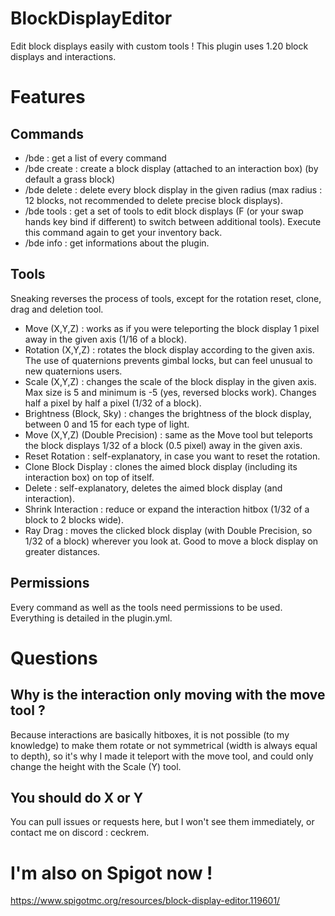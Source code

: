 # BlockDisplayEditor
Edit block displays easily with custom tools !
This plugin uses 1.20 block displays and interactions.

# Features
## Commands
- /bde : get a list of every command
- /bde create <block> : create a block display (attached to an interaction box) (by default a grass block)
- /bde delete <radius> : delete every block display in the given radius (max radius : 12 blocks, not recommended to delete precise block displays).
- /bde tools : get a set of tools to edit block displays (F (or your swap hands key bind if different) to switch between additional tools). Execute this command again to get your inventory back.
- /bde info : get informations about the plugin.

## Tools
Sneaking reverses the process of tools, except for the rotation reset, clone, drag and deletion tool.
- Move (X,Y,Z) : works as if you were teleporting the block display 1 pixel away in the given axis (1/16 of a block).
- Rotation (X,Y,Z) : rotates the block display according to the given axis. The use of quaternions prevents gimbal locks, but can feel unusual to new quaternions users.
- Scale (X,Y,Z) : changes the scale of the block display in the given axis. Max size is 5 and minimum is -5 (yes, reversed blocks work). Changes half a pixel by half a pixel (1/32 of a block).
- Brightness (Block, Sky) : changes the brightness of the block display, between 0 and 15 for each type of light.
- Move (X,Y,Z) (Double Precision) : same as the Move tool but teleports the block displays 1/32 of a block (0.5 pixel) away in the given axis.
- Reset Rotation : self-explanatory, in case you want to reset the rotation.
- Clone Block Display : clones the aimed block display (including its interaction box) on top of itself.
- Delete : self-explanatory, deletes the aimed block display (and interaction).
- Shrink Interaction : reduce or expand the interaction hitbox (1/32 of a block to 2 blocks wide).
- Ray Drag : moves the clicked block display (with Double Precision, so 1/32 of a block) wherever you look at. Good to move a block display on greater distances.

## Permissions
Every command as well as the tools need permissions to be used. Everything is detailed in the plugin.yml.

# Questions
## Why is the interaction only moving with the move tool ?
Because interactions are basically hitboxes, it is not possible (to my knowledge) to make them rotate or not symmetrical (width is always equal to depth), so it's why I made it teleport with the move tool, and could only change the height with the Scale (Y) tool.

## You should do X or Y
You can pull issues or requests here, but I won't see them immediately, or contact me on discord : ceckrem.

# I'm also on Spigot now !
https://www.spigotmc.org/resources/block-display-editor.119601/
